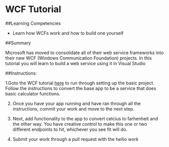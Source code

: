 # WCF Tutorial

##Learning Competencies

* Learn how WCFs work and how to build one yourself

##Summary

Microsoft has moved to consolidate all of their web service frameworks into their new WCF (Windows Communication Foundation) projects. In this tutorial you will learn to build a web service using it in Visual Studio

##Instructions:

1.Goto the WCF tutorial [here](http://www.tutorialspoint.com/wcf/wcf_creating_service.htm) to run through setting up the basic project. Follow the instructions to convert the base app to be a service that does basic calculator functions.

2. Once you have your app running and have ran through all the instructions, commit your work and move to the next step.

3. Next, add functionality to the app to convert celcius to farhenheit and the other way. You have creative control to make this one or two different endpoints to hit, whichever you see fit will do.

4. Submit your work through a pull request with the twilio work

